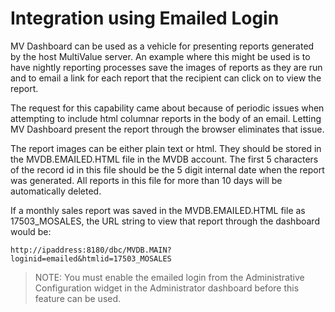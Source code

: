 # Integration using Emailed Login

<PageHeader />

MV Dashboard can be used as a vehicle for presenting reports generated by the host MultiValue server. An example where this might be used is to have nightly reporting processes save the images of reports as they are run and to email a link for each report that the recipient can click on to view the report.

The request for this capability came about because of periodic issues when attempting to include html columnar reports in the body of an email. Letting MV Dashboard present the report through the browser eliminates that issue.

The report images can be either plain text or html. They should be stored in the MVDB.EMAILED.HTML file in the MVDB account. The first 5 characters of the record id in this file should be the 5 digit internal date when the report was generated. All reports in this file for more than 10 days will be automatically deleted.

If a monthly sales report was saved in the MVDB.EMAILED.HTML file as 17503\_MOSALES, the URL string to view that report through the dashboard would be:

```
http://ipaddress:8180/dbc/MVDB.MAIN?loginid=emailed&htmlid=17503_MOSALES 
```




> NOTE: You must enable the emailed login from the Administrative Configuration widget in the Administrator dashboard before this feature can be used.

<PageFooter />
